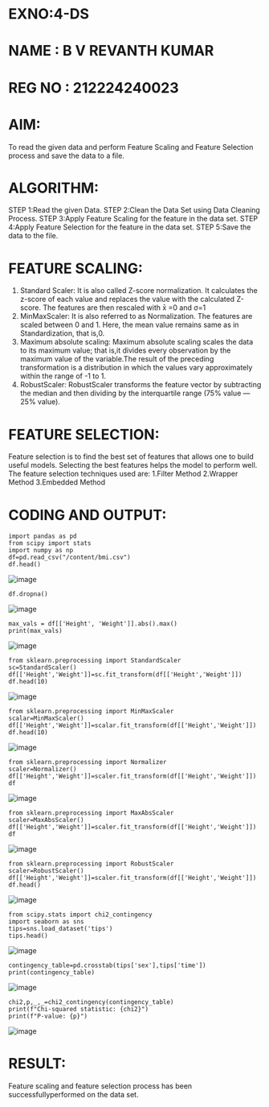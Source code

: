 # EXNO:4-DS
# NAME : B V REVANTH KUMAR
# REG NO : 212224240023
# AIM:
To read the given data and perform Feature Scaling and Feature Selection process and save the
data to a file.

# ALGORITHM:
STEP 1:Read the given Data.
STEP 2:Clean the Data Set using Data Cleaning Process.
STEP 3:Apply Feature Scaling for the feature in the data set.
STEP 4:Apply Feature Selection for the feature in the data set.
STEP 5:Save the data to the file.

# FEATURE SCALING:
1. Standard Scaler: It is also called Z-score normalization. It calculates the z-score of each value and replaces the value with the calculated Z-score. The features are then rescaled with x̄ =0 and σ=1
2. MinMaxScaler: It is also referred to as Normalization. The features are scaled between 0 and 1. Here, the mean value remains same as in Standardization, that is,0.
3. Maximum absolute scaling: Maximum absolute scaling scales the data to its maximum value; that is,it divides every observation by the maximum value of the variable.The result of the preceding transformation is a distribution in which the values vary approximately within the range of -1 to 1.
4. RobustScaler: RobustScaler transforms the feature vector by subtracting the median and then dividing by the interquartile range (75% value — 25% value).

# FEATURE SELECTION:
Feature selection is to find the best set of features that allows one to build useful models. Selecting the best features helps the model to perform well.
The feature selection techniques used are:
1.Filter Method
2.Wrapper Method
3.Embedded Method

# CODING AND OUTPUT:
```
import pandas as pd
from scipy import stats
import numpy as np
df=pd.read_csv("/content/bmi.csv")
df.head()
```
![image](https://github.com/user-attachments/assets/56b0bde5-366f-4abe-9603-c140e44611c8)
```
df.dropna()
```
![image](https://github.com/user-attachments/assets/17e87c5c-e8f0-43e6-9bf2-143a795aed9e)
```
max_vals = df[['Height', 'Weight']].abs().max()
print(max_vals)
```
![image](https://github.com/user-attachments/assets/d31253b6-a615-4695-a4ba-abe8492d9929)
```
from sklearn.preprocessing import StandardScaler
sc=StandardScaler()
df[['Height','Weight']]=sc.fit_transform(df[['Height','Weight']])
df.head(10)
```
![image](https://github.com/user-attachments/assets/b1238bf7-cf40-4d7a-b855-dbb48eb48e1c)
```
from sklearn.preprocessing import MinMaxScaler
scalar=MinMaxScaler()
df[['Height','Weight']]=scalar.fit_transform(df[['Height','Weight']])
df.head(10)
```
![image](https://github.com/user-attachments/assets/0cf6a008-e2a0-4dfc-b898-d9a41f51a7d1)
```
from sklearn.preprocessing import Normalizer
scaler=Normalizer()
df[['Height','Weight']]=scaler.fit_transform(df[['Height','Weight']])
df
```
![image](https://github.com/user-attachments/assets/6c63d317-cadd-4396-92bc-588c965dfaa3)
```
from sklearn.preprocessing import MaxAbsScaler
scaler=MaxAbsScaler()
df[['Height','Weight']]=scaler.fit_transform(df[['Height','Weight']])
df
```
![image](https://github.com/user-attachments/assets/5d81af14-f282-413e-b10a-5793d9b62005)
```
from sklearn.preprocessing import RobustScaler
scaler=RobustScaler()
df[['Height','Weight']]=scaler.fit_transform(df[['Height','Weight']])
df.head()
```
![image](https://github.com/user-attachments/assets/9a00e09f-19e6-46e7-80de-1528942b0509)
```
from scipy.stats import chi2_contingency
import seaborn as sns
tips=sns.load_dataset('tips')
tips.head()
```
![image](https://github.com/user-attachments/assets/23d010f5-8f68-4663-bd61-00d1e71c160c)
```
contingency_table=pd.crosstab(tips['sex'],tips['time'])
print(contingency_table)
```
![image](https://github.com/user-attachments/assets/702f05a6-6b98-4324-8ce3-de8c6ca2b422)
```
chi2,p,_,_=chi2_contingency(contingency_table)
print(f"Chi-squared statistic: {chi2}")
print(f"P-value: {p}")
```
![image](https://github.com/user-attachments/assets/3b6d5c22-b652-4b29-868d-15560a08b901)

# RESULT:
 Feature scaling and feature selection process has been successfullyperformed on the data set.
